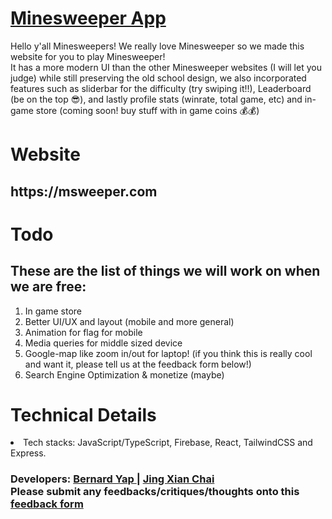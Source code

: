 <h1> <a href="https://msweeper.com"> Minesweeper App </a> </h1>
Hello y'all Minesweepers! We really love Minesweeper so we made this website for you to play Minesweeper! <br/>
It has a more modern UI than the other Minesweeper websites (I will let you judge) while still preserving the old school design, we also incorporated features such as sliderbar for the difficulty (try swiping it!!), Leaderboard (be on the top 😎), and lastly profile stats (winrate, total game, etc) and in-game store (coming soon! buy stuff with in game coins 💰💰)

<br/>
<h1> Website </h1> 
<h2>  https://msweeper.com </h2>

<h1> Todo </h1>
<h2> These are the list of things we will work on when we are free: </h2>
<ol>
  <li> In game store </li>
  <li> Better UI/UX and layout (mobile and more general) </li>
  <li> Animation for flag for mobile </li>
  <li> Media queries for middle sized device </li>
  <li> Google-map like zoom in/out for laptop! (if you think this is really cool and want it, please tell us at the feedback form below!)</li>
  <li> Search Engine Optimization & monetize (maybe) </li>
</ol>

<h1> Technical Details </h1>
<li> Tech stacks: JavaScript/TypeScript, Firebase, React, TailwindCSS and Express. </li> 
<h3>
Developers: <a href="https://github.com/DenardYap"> Bernard Yap </a> | <a href="https://github.com/jingxian01"> Jing Xian Chai</a> </br>
Please submit any feedbacks/critiques/thoughts onto this <a href= "https://docs.google.com/forms/d/e/1FAIpQLSe3sQJtLYV5iZ6kCK74OGhEaCykoJqktLfuJwX2Xag0J_Z1GQ/viewform"> feedback form </a> 
</h3>

